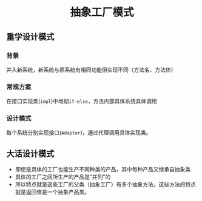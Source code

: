 <h1 align="center">
    抽象工厂模式
</h1>

## 重学设计模式
### 背景

并入新系统，新系统与原系统有相同功能但实现不同（方法名、方法体）

### 常规方案

在接口实现类(`impl`)中堆砌`if-else`，方法内部具体系统具体调用

### 设计模式

每个系统分别实现接口(`Adapter`)，通过代理调用具体实现类。

## 大话设计模式
- 即使是具体的工厂也能生产不同种类的产品，其中每种产品又继承自抽象类
- 具体的工厂之间所生产的产品是"并列"的
- 所以特点就是这些工厂的父类（抽象工厂）有多个抽象方法，这些方法的特点就是返回值是一个抽象产品类。